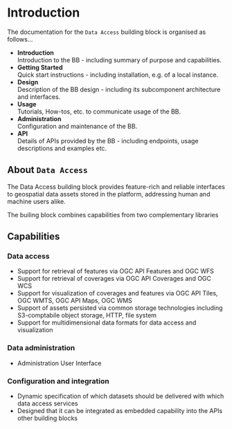 # Introduction

The documentation for the `Data Access` building block is organised as follows...

* **Introduction**<br>
  Introduction to the BB - including summary of purpose and capabilities.
* **Getting Started**<br>
  Quick start instructions - including installation, e.g. of a local instance.
* **Design**<br>
  Description of the BB design - including its subcomponent architecture and interfaces.
* **Usage**<br>
  Tutorials, How-tos, etc. to communicate usage of the BB.
* **Administration**<br>
  Configuration and maintenance of the BB.
* **API**<br>
  Details of APIs provided by the BB - including endpoints, usage descriptions and examples etc.


## About `Data Access`

The Data Access building block provides feature-rich and reliable interfaces to geospatial data assets stored in the platform, addressing human and machine users alike.

The builing block combines capabilities from two complementary libraries


## Capabilities

### Data access

- Support for retrieval of features via OGC API Features and OGC WFS
- Support for retrieval of coverages via OGC API Coverages and OGC WCS
- Support for visualization of coverages and features via OGC API Tiles, OGC WMTS, OGC API Maps, OGC WMS
- Support of assets persisted via common storage technologies including S3-comptabile object storage, HTTP, file system
- Support for multidimensional data formats for data access and visualization

### Data administration

- Administration User Interface

### Configuration and integration

- Dynamic specification of which datasets should be delivered with which data access services
- Designed that it can be integrated as embedded capability into the APIs other building blocks
